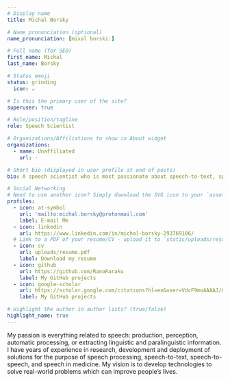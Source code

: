 ```yaml
---
# Display name
title: Michal Borsky

# Name pronunciation (optional)
name_pronunciation: [mixal borski:]

# Full name (for SEO)
first_name: Michal
last_name: Borsky

# Status emoji
status: grinding
  icon: ☕️

# Is this the primary user of the site?
superuser: true

# Role/position/tagline
role: Speech Scientist

# Organizations/Affiliations to show in About widget
organizations:
  - name: Unaffiliated
    url: -

# Short bio (displayed in user profile at end of posts)
bio: A speech scientist who is most passionate about speech-to-text, speech-to-speech, and fundamental/applied speech processing.

# Social Networking
# Need to use another icon? Simply download the SVG icon to your `assets/media/icons/` folder.
profiles:
  - icon: at-symbol
    url: 'mailto:michal.borsky@protonmail.com'
    label: E-mail Me
  - icon: linkedin
    url: https://www.linkedin.com/in/michal-borsky-293769106/
  # Link to a PDF of your resume/CV - upload it to `static/uploads/resume.pdf`
  - icon: cv
    url: uploads/resume.pdf
    label: Download my resume
  - icon: github
    url: https://github.com/RanoRaraku
    label: My GitHub projects
  - icon: google-scholar
    url: https://scholar.google.com/citations?hl=en&user=VdcF9moAAAAJ/&user=VdcF9moAAAAJ
    label: My GitHub projects

# Highlight the author in author lists? (true/false)
highlight_name: true
---
```


My passion is everything related to speech: production, perception, automatic
processing, or extracting linguistic and paralinguistic information. I have years of experience in research, development and
deployment of solutions for the purpose of speech processing, speech-to-text, speech-to-speech, and speech in medicine. My
vision is to develop technologies to solve real-world problems which can improve people’s lives.
